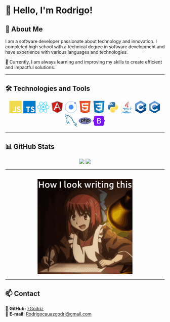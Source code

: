 # 👋 Hello, I'm Rodrigo!

## 🚀 About Me
I am a software developer passionate about technology and innovation. I completed high school with a technical degree in software development and have experience with various languages and technologies.

📌 Currently, I am always learning and improving my skills to create efficient and impactful solutions.

---

## 🛠️ Technologies and Tools
<div align="center">
  <img src="https://raw.githubusercontent.com/devicons/devicon/master/icons/javascript/javascript-plain.svg" alt="JavaScript" width="40" height="40"/>
  <img src="https://raw.githubusercontent.com/devicons/devicon/master/icons/typescript/typescript-plain.svg" alt="TypeScript" width="40" height="40"/>
  <img src="https://raw.githubusercontent.com/devicons/devicon/master/icons/react/react-original.svg" alt="React" width="40" height="40"/>
  <img src="https://raw.githubusercontent.com/devicons/devicon/master/icons/angularjs/angularjs-original.svg" alt="Angular" width="40" height="40"/>
  <img src="https://raw.githubusercontent.com/devicons/devicon/master/icons/ionic/ionic-original.svg" alt="Ionic" width="40" height="40"/>
  <img src="https://raw.githubusercontent.com/devicons/devicon/master/icons/html5/html5-original.svg" alt="HTML" width="40" height="40"/>
  <img src="https://raw.githubusercontent.com/devicons/devicon/master/icons/css3/css3-original.svg" alt="CSS" width="40" height="40"/>
  <img src="https://raw.githubusercontent.com/devicons/devicon/master/icons/python/python-original.svg" alt="Python" width="40" height="40"/>
  <img src="https://raw.githubusercontent.com/devicons/devicon/master/icons/java/java-original.svg" alt="Java" width="40" height="40"/>
  <img src="https://raw.githubusercontent.com/devicons/devicon/master/icons/cplusplus/cplusplus-original.svg" alt="C++" width="40" height="40"/>
  <img src="https://raw.githubusercontent.com/devicons/devicon/master/icons/c/c-original.svg" alt="C" width="40" height="40"/>
  <img src="https://raw.githubusercontent.com/devicons/devicon/master/icons/mysql/mysql-original.svg" alt="MySQL" width="40" height="40"/>
  <img src="https://raw.githubusercontent.com/devicons/devicon/master/icons/php/php-original.svg" alt="PHP" width="40" height="40"/>
  <img src="https://raw.githubusercontent.com/devicons/devicon/master/icons/bootstrap/bootstrap-original.svg" alt="Bootstrap" width="40" height="40"/>
</div>


---

## 📊 GitHub Stats
<div align="center">
  <img height="180em" src="https://github-readme-stats.vercel.app/api?username=zGodriz&show_icons=true&theme=dark&include_all_commits=true&count_private=true"/>
  <img height="150em" src="https://github-readme-stats.vercel.app/api/top-langs/?username=zGodriz&theme=dark&layout=compact&custom_title=Technologies&langs_count=9"/>
</div>

---

## 
<p align="center">
  <img src="https://github.com/zGodriz/zGodriz/blob/main/kohaku-tsukihime.gif" width="300">
</p>

---

## 📫 Contact
📌 **GitHub:** [zGodriz](https://github.com/zGodriz)  
📌 **E-mail:** Rodrigocauazgodri@gmail.com  

